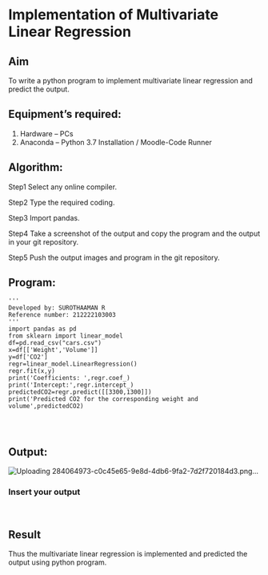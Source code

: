 # Implementation of Multivariate Linear Regression
## Aim
To write a python program to implement multivariate linear regression and predict the output.
## Equipment’s required:
1.	Hardware – PCs
2.	Anaconda – Python 3.7 Installation / Moodle-Code Runner
## Algorithm:
Step1
Select any online compiler.

Step2
Type the required coding.

Step3
Import pandas.

Step4
Take a screenshot of the output and copy the program and the output in your git repository.

Step5
Push the output images and program in the git repository.
## Program:
```
'''
Developed by: SUROTHAAMAN R
Reference number: 212222103003
'''
import pandas as pd
from sklearn import linear_model
df=pd.read_csv("cars.csv")
x=df[['Weight','Volume']]
y=df['CO2']
regr=linear_model.LinearRegression()
regr.fit(x,y)
print('Coefficients: ',regr.coef_)
print('Intercept:',regr.intercept_)
predictedCO2=regr.predict([[3300,1300]])
print('Predicted CO2 for the corresponding weight and volume',predictedCO2)




```
## Output:
![Uploading 284064973-c0c45e65-9e8d-4db6-9fa2-7d2f720184d3.png…]()


### Insert your output

<br>

## Result
Thus the multivariate linear regression is implemented and predicted the output using python program.

